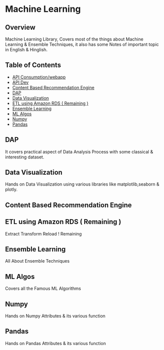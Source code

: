 # Machine Learning 

## Overview

Machine Learning Library, Covers most of the things about Machine Learning & Ensemble Techniques, it also has some Notes of important topic in English & Hinglish.

## Table of Contents

- [API Consumption/webapp](#api-consumptionwebapp)
- [API Dev](#api-dev)
- [Content Based Recommendation Engine](#content-based-recommendation-engine)
- [DAP](#dap)
- [Data Visualization](#data-visualization)
- [ETL using Amazon RDS ( Remaining )](#etl-using-amazon-rds--remaining-)
- [Ensemble Learning](#ensemble-learning)
- [ML Algos](#ml-algos-self-learning)
- [Numpy](#numpy)
- [Pandas](#pandas)



## DAP

It covers practical aspect of Data Analysis Process with some classical & interesting dataset.

## Data Visualization

Hands on Data Visualization using various libraries like matplotlib,seaborn & plotly.


## Content Based Recommendation Engine



## ETL using Amazon RDS ( Remaining )

Extract Transform Reload ! Remaining

## Ensemble Learning

All About Ensemble Techniques

## ML Algos 

Covers all the Famous ML Algorithms

## Numpy

Hands on Numpy Attributes & its various function

## Pandas

Hands on Pandas Attributes & its various function





